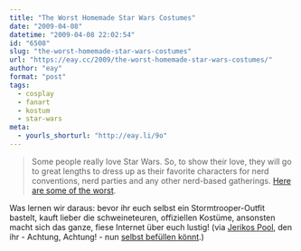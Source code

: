 ```yaml
---
title: "The Worst Homemade Star Wars Costumes"
date: "2009-04-08"
datetime: "2009-04-08 22:02:54"
id: "6508"
slug: "the-worst-homemade-star-wars-costumes"
url: "https://eay.cc/2009/the-worst-homemade-star-wars-costumes/"
author: "eay"
format: "post"
tags:
  - cosplay
  - fanart
  - kostum
  - star-wars
meta:
  - yourls_shorturl: "http://eay.li/9o"
---
```


> Some people really love Star Wars. So, to show their love, they will go to great lengths to dress up as their favorite characters for nerd conventions, nerd parties and any other nerd-based gatherings. [Here are some of the worst](http://www.holytaco.com/worst-homemade-star-wars-costumes).

Was lernen wir daraus: bevor ihr euch selbst ein Stormtrooper-Outfit bastelt, kauft lieber die schweineteuren, offiziellen Kostüme, ansonsten macht sich das ganze, fiese Internet über euch lustig! (via [Jerikos Pool](http://www.i-jeriko.de/2009/04/07/the-worst-homemade-star-wars-costumes/), den ihr - Achtung, Achtung! - nun [selbst befüllen könnt](http://www.i-jeriko.de/2009/04/06/montag-fertig/).)
